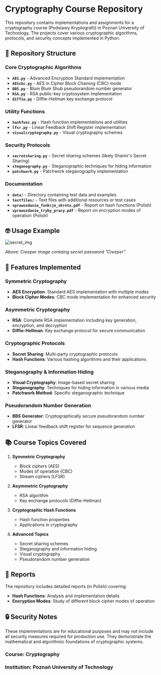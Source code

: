 # Cryptography Course Repository

This repository contains implementations and assignments for a cryptography course (Podstawy Kryptografii) in Poznań University of Technology. The projects cover various cryptographic algorithms, protocols, and security concepts implemented in Python.

## 📁 Repository Structure

### Core Cryptographic Algorithms

- **`AES.py`** - Advanced Encryption Standard implementation
- **`AEScbc.py`** - AES in Cipher Block Chaining (CBC) mode
- **`BBS.py`** - Blum Blum Shub pseudorandom number generator
- **`RSA.py`** - RSA public-key cryptosystem implementation
- **`diffie.py`** - Diffie-Hellman key exchange protocol

### Utility Functions

- **`hashfunc.py`** - Hash function implementations and utilities
- **`lfsr.py`** - Linear Feedback Shift Register implementation
- **`visualcryptography.py`** - Visual cryptography schemes

### Security Protocols

- **`secretsharing.py`** - Secret sharing schemes (likely Shamir's Secret Sharing)
- **`steganography.py`** - Steganographic techniques for hiding information
- **`patchwork.py`** - Patchwork steganography implementation

### Documentation

- **`data/`** - Directory containing test data and examples
- **`textfiles/`** - Text files with additional resources or test cases
- **`sprawozdanie_funkcje_skrotu.pdf`** - Report on hash functions (Polish)
- **`sprawozdanie_tryby_pracy.pdf`** - Report on encryption modes of operation (Polish)

## 🤓 Usage Example
![secret_img](https://github.com/user-attachments/assets/2b260dc4-fe40-4627-a44d-b825c5d1ead7)

*Above: Creeper image containg secret password "Creeper".*


## 🔧 Features Implemented

### Symmetric Cryptography
- **AES Encryption**: Standard AES implementation with multiple modes
- **Block Cipher Modes**: CBC mode implementation for enhanced security

### Asymmetric Cryptography
- **RSA**: Complete RSA implementation including key generation, encryption, and decryption
- **Diffie-Hellman**: Key exchange protocol for secure communication

### Cryptographic Protocols
- **Secret Sharing**: Multi-party cryptographic protocols
- **Hash Functions**: Various hashing algorithms and their applications

### Steganography & Information Hiding
- **Visual Cryptography**: Image-based secret sharing
- **Steganography**: Techniques for hiding information in various media
- **Patchwork Method**: Specific steganographic technique

### Pseudorandom Number Generation
- **BBS Generator**: Cryptographically secure pseudorandom number generator
- **LFSR**: Linear feedback shift register for sequence generation


## 📚 Course Topics Covered

1. **Symmetric Cryptography**
   - Block ciphers (AES)
   - Modes of operation (CBC)
   - Stream ciphers (LFSR)

2. **Asymmetric Cryptography**
   - RSA algorithm
   - Key exchange protocols (Diffie-Hellman)

3. **Cryptographic Hash Functions**
   - Hash function properties
   - Applications in cryptography

4. **Advanced Topics**
   - Secret sharing schemes
   - Steganography and information hiding
   - Visual cryptography
   - Pseudorandom number generation

## 📖 Reports

The repository includes detailed reports (in Polish) covering:
- **Hash Functions**: Analysis and implementation details
- **Encryption Modes**: Study of different block cipher modes of operation

## 🔒 Security Notes

These implementations are for educational purposes and may not include all security measures required for production use. They demonstrate the mathematical and algorithmic foundations of cryptographic systems.

### Course: Cryptography
### Institution: Poznań University of Technology
